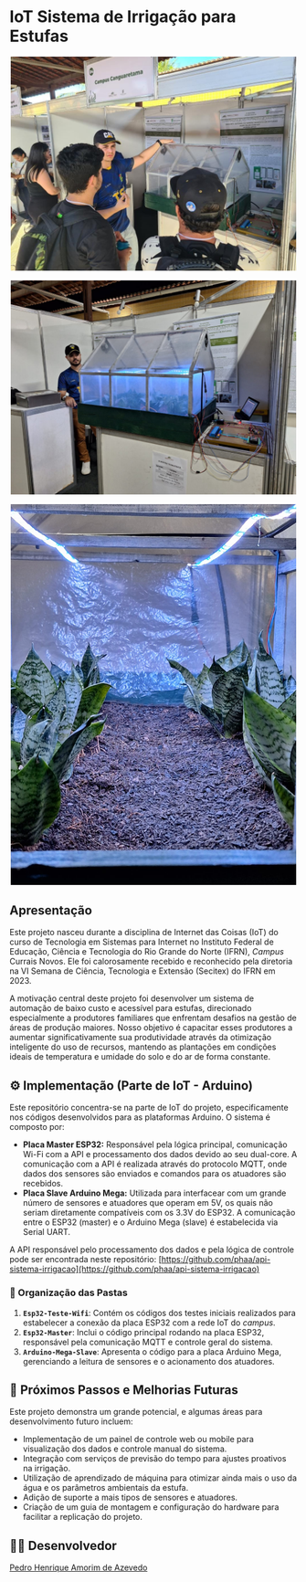 # IoT Sistema de Irrigação para Estufas

<p align="center">
  <img src="https://github.com/phaa/iot-sistema-irrigacao/blob/main/estufa1.jpeg" title="Projeto na VI Secitex" width="500" />
</p>

<p align="center">
  <img src="https://github.com/phaa/iot-sistema-irrigacao/blob/main/estufa2.jpeg" title="Projeto na VI Secitex" width="500" />
</p>

<p align="center">
  <img src="https://github.com/phaa/iot-sistema-irrigacao/blob/main/estufa3.jpeg" title="Projeto na VI Secitex" width="500" />
</p>

## Apresentação

Este projeto nasceu durante a disciplina de Internet das Coisas (IoT) do curso de Tecnologia em Sistemas para Internet no Instituto Federal de Educação, Ciência e Tecnologia do Rio Grande do Norte (IFRN), *Campus* Currais Novos. Ele foi calorosamente recebido e reconhecido pela diretoria na VI Semana de Ciência, Tecnologia e Extensão (Secitex) do IFRN em 2023.

A motivação central deste projeto foi desenvolver um sistema de automação de baixo custo e acessível para estufas, direcionado especialmente a produtores familiares que enfrentam desafios na gestão de áreas de produção maiores. Nosso objetivo é capacitar esses produtores a aumentar significativamente sua produtividade através da otimização inteligente do uso de recursos, mantendo as plantações em condições ideais de temperatura e umidade do solo e do ar de forma constante.

## ⚙️ Implementação (Parte de IoT - Arduino)

Este repositório concentra-se na parte de IoT do projeto, especificamente nos códigos desenvolvidos para as plataformas Arduino. O sistema é composto por:

* **Placa Master ESP32:** Responsável pela lógica principal, comunicação Wi-Fi com a API e processamento dos dados devido ao seu dual-core. A comunicação com a API é realizada através do protocolo MQTT, onde dados dos sensores são enviados e comandos para os atuadores são recebidos.
* **Placa Slave Arduino Mega:** Utilizada para interfacear com um grande número de sensores e atuadores que operam em 5V, os quais não seriam diretamente compatíveis com os 3.3V do ESP32. A comunicação entre o ESP32 (master) e o Arduino Mega (slave) é estabelecida via Serial UART.

A API responsável pelo processamento dos dados e pela lógica de controle pode ser encontrada neste repositório: [https://github.com/phaa/api-sistema-irrigacao](https://github.com/phaa/api-sistema-irrigacao)

### 📂 Organização das Pastas

1.  **`Esp32-Teste-Wifi`**: Contém os códigos dos testes iniciais realizados para estabelecer a conexão da placa ESP32 com a rede IoT do *campus*.
2.  **`Esp32-Master`**: Inclui o código principal rodando na placa ESP32, responsável pela comunicação MQTT e controle geral do sistema.
3.  **`Arduino-Mega-Slave`**: Apresenta o código para a placa Arduino Mega, gerenciando a leitura de sensores e o acionamento dos atuadores.

## 🚀 Próximos Passos e Melhorias Futuras

Este projeto demonstra um grande potencial, e algumas áreas para desenvolvimento futuro incluem:

* Implementação de um painel de controle web ou mobile para visualização dos dados e controle manual do sistema.
* Integração com serviços de previsão do tempo para ajustes proativos na irrigação.
* Utilização de aprendizado de máquina para otimizar ainda mais o uso da água e os parâmetros ambientais da estufa.
* Adição de suporte a mais tipos de sensores e atuadores.
* Criação de um guia de montagem e configuração do hardware para facilitar a replicação do projeto.

## 🧑‍💻 Desenvolvedor

[Pedro Henrique Amorim de Azevedo](https://github.com/phaa)
